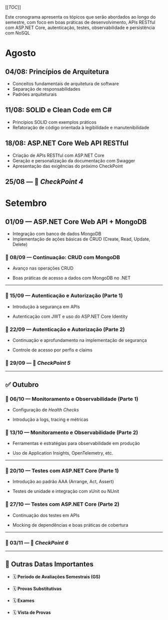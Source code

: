 [[_TOC_]]

Este cronograma apresenta os tópicos que serão abordados ao longo do semestre, com foco em boas práticas de desenvolvimento, APIs RESTful com ASP.NET Core, autenticação, testes, observabilidade e persistência com NoSQL

# Agosto

## 04/08: Princípios de Arquitetura
*   Conceitos fundamentais de arquitetura de software
*   Separação de responsabilidades
*   Padrões arquiteturais
    
## 11/08: SOLID e Clean Code em C#
*   Princípios SOLID com exemplos práticos    
*   Refatoração de código orientada à legibilidade e manutenibilidade

## 18/08: ASP.NET Core Web API RESTful
*   Criação de APIs RESTful com ASP.NET Core
*   Geração e personalização da documentação com Swagger
*   Apresentação das exigências do próximo CheckPoint

## 25/08 — 📍 _CheckPoint 4_

# Setembro

## 01/09 — ASP.NET Core Web API + MongoDB
*   Integração com banco de dados MongoDB
*   Implementação de ações básicas de CRUD (Create, Read, Update, Delete)
    

### 🔹 08/09 — Continuação: CRUD com MongoDB

*   Avanço nas operações CRUD
    
*   Boas práticas de acesso a dados com MongoDB no .NET
    

* * *

### 🔹 15/09 — Autenticação e Autorização (Parte 1)

*   Introdução à segurança em APIs
    
*   Autenticação com JWT e uso do ASP.NET Core Identity
    

### 🔹 22/09 — Autenticação e Autorização (Parte 2)

*   Continuação e aprofundamento na implementação de segurança
    
*   Controle de acesso por perfis e claims
    

### 🔹 29/09 — 📍 _CheckPoint 5_

* * *

✅ Outubro
---------

### 🔹 06/10 — Monitoramento e Observabilidade (Parte 1)

*   Configuração de _Health Checks_
    
*   Introdução a logs, tracing e métricas
    

### 🔹 13/10 — Monitoramento e Observabilidade (Parte 2)

*   Ferramentas e estratégias para observabilidade em produção
    
*   Uso de Application Insights, OpenTelemetry, etc.
    

* * *

### 🔹 20/10 — Testes com ASP.NET Core (Parte 1)

*   Introdução ao padrão AAA (Arrange, Act, Assert)
    
*   Testes de unidade e integração com xUnit ou NUnit
    

### 🔹 27/10 — Testes com ASP.NET Core (Parte 2)

*   Continuação dos testes em APIs
    
*   Mocking de dependências e boas práticas de cobertura
    

* * *

### 🔹 03/11 — 📍 _CheckPoint 6_

* * *

📌 Outras Datas Importantes
---------------------------

*   🗓️ **Período de Avaliações Semestrais (GS)**
    
*   🗓️ **Provas Substitutivas**
    
*   🗓️ **Exames**
    
*   🗓️ **Vista de Provas**
    